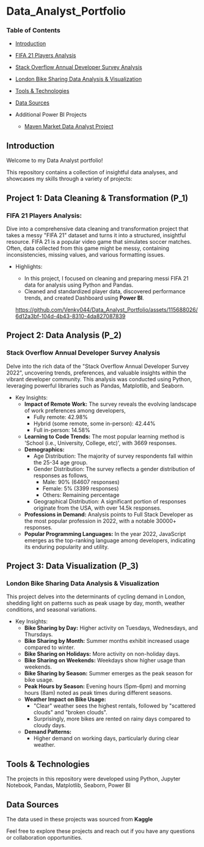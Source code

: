 # Data_Analyst_Portfolio

### Table of Contents

- [Introduction](#introduction)
- [FIFA 21 Players Analysis](#project-1)
- [Stack Overflow Annual Developer Survey Analysis](#project-2)
- [London Bike Sharing Data Analysis & Visualization](#project-3)
- [Tools & Technologies](#tools-technologies)
- [Data Sources](#data-sources)
  
- Additional Power BI Projects
  - [Maven Market Data Analyst Project](https://github.com/Venky044/Maven-Market-Power-BI-Data-Analysis)

## Introduction
<a id="introduction"></a>
Welcome to my Data Analyst portfolio! 

This repository contains a collection of insightful data analyses, and showcases my skills through a variety of projects:

## Project 1: Data Cleaning & Transformation (P_1)
<a id="project-1"></a>
### FIFA 21 Players Analysis:
   Dive into a comprehensive data cleaning and transformation project that takes a messy "FIFA 21" dataset and turns it into a structured, insightful resource.
   FIFA 21 is a popular video game that simulates soccer matches. Often, data collected from this game might be messy, containing inconsistencies, missing values, and various formatting issues.
   - Highlights:
     - In this project, I focused on cleaning and preparing messi FIFA 21 data for analysis using Python and Pandas.
     - Cleaned and standardized player data, discovered performance trends, and created Dashboard using **Power BI**.

     https://github.com/Venky044/Data_Analyst_Portfolio/assets/115688026/6d12a3bf-104d-4b43-8310-4da827087839

## Project 2: Data Analysis (P_2)
<a id="project-2"></a>
### Stack Overflow Annual Developer Survey Analysis
   Delve into the rich data of the "Stack Overflow Annual Developer Survey 2022", uncovering trends, preferences, and valuable insights within the vibrant developer community. This analysis was conducted using Python, leveraging powerful libraries such as Pandas, Matplotlib, and Seaborn.
   - Key Insights:
     - **Impact of Remote Work:** The survey reveals the evolving landscape of work preferences among developers,
       - Fully remote: 42.98%
       - Hybrid (some remote, some in-person): 42.44%
       - Full in-person: 14.58%
     - **Learning to Code Trends:** The most popular learning method is 'School (i.e., University, College, etc)', with 3669 responses.
     - **Demographics:**
       - Age Distribution: The majority of survey respondents fall within the 25-34 age group.
       - Gender Distribution: The survey reflects a gender distribution of responses as follows,
         - Male: 90% (64607 responses)
         - Female: 5% (3399 responses)
         - Others: Remaining percentage
       - Geographical Distribution: A significant portion of responses originate from the USA, with over 14.5k responses.
     - **Professions in Demand:** Analysis points to Full Stack Developer as the most popular profession in 2022, with a notable 30000+ responses.
     - **Popular Programming Languages:** In the year 2022, JavaScript emerges as the top-ranking language among developers, indicating its enduring popularity and utility.

## Project 3: Data Visualization (P_3)
<a id="project-3"></a>
### London Bike Sharing Data Analysis & Visualization
   This project delves into the determinants of cycling demand in London, shedding light on patterns such as peak usage by day, month, weather conditions, and seasonal variations.
   - Key Insights:
     - **Bike Sharing by Day:** Higher activity on Tuesdays, Wednesdays, and Thursdays.
     - **Bike Sharing by Month:** Summer months exhibit increased usage compared to winter.
     - **Bike Sharing on Holidays:** More activity on non-holiday days.
     - **Bike Sharing on Weekends:** Weekdays show higher usage than weekends.
     - **Bike Sharing by Season:** Summer emerges as the peak season for bike usage.
     - **Peak Hours by Season:** Evening hours (5pm-6pm) and morning hours (8am) noted as peak times during different seasons.
     - **Weather Impact on Bike Usage:**
         - "Clear" weather sees the highest rentals, followed by "scattered clouds" and "broken clouds".
         - Surprisingly, more bikes are rented on rainy days compared to cloudy days.
     - **Demand Patterns:**
         - Higher demand on working days, particularly during clear weather.


## Tools & Technologies
<a id="tools-technologies"></a>
The projects in this repository were developed using Python, Jupyter Notebook, Pandas, Matplotlib, Seaborn, Power BI

## Data Sources
<a id="data-sources"></a>
The data used in these projects was sourced from **Kaggle**

Feel free to explore these projects and reach out if you have any questions or collaboration opportunities.
